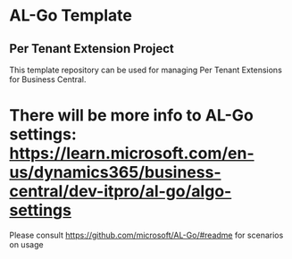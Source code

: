 # AL-Go Template
## Per Tenant Extension Project
This template repository can be used for managing Per Tenant Extensions for Business Central.

# There will be more info to AL-Go settings: https://learn.microsoft.com/en-us/dynamics365/business-central/dev-itpro/al-go/algo-settings 

Please consult https://github.com/microsoft/AL-Go/#readme for scenarios on usage
